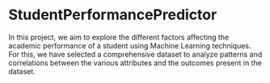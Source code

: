 # StudentPerformancePredictor
In this project, we aim to explore the different factors affecting the academic performance of a student using Machine Learning techniques. For this, we have selected a comprehensive dataset to analyze patterns and correlations between the various attributes and the outcomes present in the dataset.
